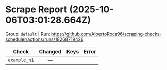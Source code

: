# Scrape Report (2025-10-06T03:01:28.664Z)

Group: `default`  |  Run: https://github.com/AlbertoRoca96/scraping-checks-scheduler/actions/runs/18268719426

| Check | Changed | Keys | Error |
|---|:---:|:--|:--|
| `example_h1` | — |  |  |
